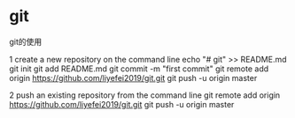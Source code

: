 # git
git的使用

1 create a new repository on the command line
echo "# git" >> README.md
git init
git add README.md
git commit -m "first commit"
git remote add origin https://github.com/liyefei2019/git.git
git push -u origin master

2 push an existing repository from the command line
git remote add origin https://github.com/liyefei2019/git.git
git push -u origin master
